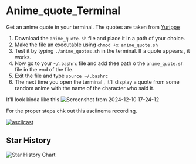 # Anime_quote_Terminal 
Get an anime quote in your terminal. The quotes are taken from [Yurippe](https://yurippe.vercel.app/)

1. Download the `anime_quote.sh` file and place it in a path of your choice.
2. Make the file an executable using `chmod +x anime_quote.sh`
3. Test it by typing `./anime_quotes.sh` in the terminal. If a quote appears , it works.
4. Now go to your `~/.bashrc` file and add thee path o the `anime_quote.sh` file in the end of the file.
5. Exit the file and type `source ~/.bashrc`
6. The next time you open the terminal , it'll display a quote from some random anime with the name of the character who said it. 


It'll look kinda like this
![Screenshot from 2024-12-10 17-24-12](https://github.com/user-attachments/assets/f8f6e778-4dd1-4531-ac06-54fc992a4e0a)

For the proper steps chk out this asciinema recording. 

[![asciicast](https://asciinema.org/a/1jq20OV72ul7nx3klvChbQvCl.svg)](https://asciinema.org/a/1jq20OV72ul7nx3klvChbQvCl)

## Star History

<picture>
<source 
media="(prefers-color-scheme: dark)"
srcset="https://api.star-history.com/svg?repos=Vaishnav-Sabari-Girish/Anime_quote_Terminal&type=Date&theme=dark"
/>
 <source
    media="(prefers-color-scheme: light)"
    srcset="
      https://api.star-history.com/svg?repos=Vaishnav-Sabari-Girish/Anime_quote_Terminal&type=Date
    "
  />
  <img
    alt="Star History Chart"
    src="https://api.star-history.com/svg?repos=Vaishnav-Sabari-Girish/Anime_quote_Terminal&type=Date"
  />
</picture>
